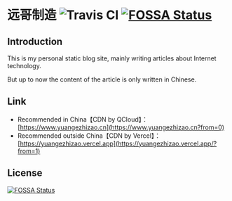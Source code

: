 远哥制造 ![Travis CI](https://travis-ci.org/yuangezhizao/www.svg?branch=master)
[![FOSSA Status](https://app.fossa.io/api/projects/git%2Bgithub.com%2Fyuangezhizao%2Fwww.svg?type=shield)](https://app.fossa.io/projects/git%2Bgithub.com%2Fyuangezhizao%2Fwww?ref=badge_shield)
========

## Introduction
This is my personal static blog site, mainly writing articles about Internet technology.

But up to now the content of the article is only written in Chinese.

## Link
- Recommended in China【CDN by QCloud】：[https://www.yuangezhizao.cn](https://www.yuangezhizao.cn?from=0)
- Recommended outside China【CDN by Vercel】：[https://yuangezhizao.vercel.app](https://yuangezhizao.vercel.app/?from=1)

## License
[![FOSSA Status](https://app.fossa.io/api/projects/git%2Bgithub.com%2Fyuangezhizao%2Fwww.svg?type=large)](https://app.fossa.io/projects/git%2Bgithub.com%2Fyuangezhizao%2Fwww?ref=badge_large)
